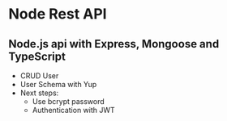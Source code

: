 # Node Rest API

## Node.js api with Express, Mongoose and TypeScript

- CRUD User
- User Schema with Yup
- Next steps:
  - Use bcrypt password
  - Authentication with JWT
